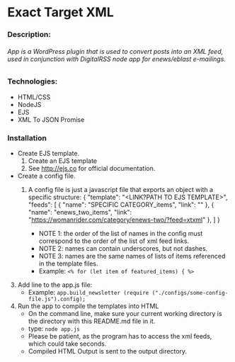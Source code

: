 # Exact Target XML

### Description:
###### App is a WordPress plugin that is used to convert posts into an XML feed, used in conjunction with DigitalRSS node app for enews/eblast e-mailings.


### Technologies:
- HTML/CSS
- NodeJS
- EJS
- XML To JSON Promise


### Installation
- Create EJS template.
	1. Create an EJS template
	2. See http://ejs.co for official documentation.
- Create a config file.
	1. A config file is just a javascript file that exports an object with a specific structure:
			{
				"template": "<LINK?PATH TO EJS TEMPLATE>",
				"feeds": [
				  {
						"name": "SPECIFIC CATEGORY_items",
						"link": "<YOUR LINK TO SPECIFIC CATEGORY XML FEED>"
					},
					<!-- example -->
					{
						"name": "enews_two_items",
						"link": "https://womanrider.com/category/enews-two/?feed=xtxml"
					},
				]
			}


		* NOTE 1: the order of the list of names in the config must correspond to the order of the list of xml feed links.
		* NOTE 2: names can contain underscores, but not dashes.
		* NOTE 3: names are the same names of lists of items referenced in the template files.
		* Example: `<% for (let item of featured_items) { %>`
3. Add line to the app.js file:
	* Example: `app.build_newsletter (require ("./configs/some-config-file.js").config);`
4. Run the app to compile the templates into HTML
	* On the command line, make sure your current working directory is the directory with this README.md file in it.
	* type: `node app.js`
	* Please be patient, as the program has to access the xml feeds, which could take seconds.
	* Compiled HTML Output is sent to the output directory.
